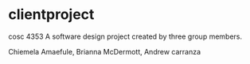 # clientproject
cosc 4353
A software design project created by three group members.

Chiemela Amaefule,
Brianna McDermott,
Andrew carranza
